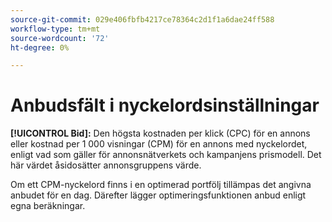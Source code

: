 ```yaml
---
source-git-commit: 029e406fbfb4217ce78364c2d1f1a6dae24ff588
workflow-type: tm+mt
source-wordcount: '72'
ht-degree: 0%

---
```

# Anbudsfält i nyckelordsinställningar

**[!UICONTROL Bid]:** Den högsta kostnaden per klick (CPC) för en annons eller kostnad per 1 000 visningar (CPM) för en annons med nyckelordet, enligt vad som gäller för annonsnätverkets och kampanjens prismodell. Det här värdet åsidosätter annonsgruppens värde.

Om ett CPM-nyckelord finns i en optimerad portfölj tillämpas det angivna anbudet för en dag. Därefter lägger optimeringsfunktionen anbud enligt egna beräkningar.
